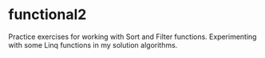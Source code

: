 # functional2

Practice exercises for working with Sort and Filter functions. 
Experimenting with some Linq functions in my solution algorithms. 
